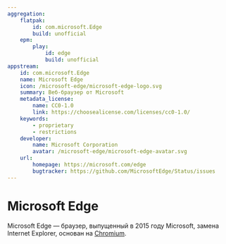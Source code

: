 ```yaml
---
aggregation:
    flatpak:
        id: com.microsoft.Edge
        build: unofficial
    epm:
        play:
            id: edge
            build: unofficial
appstream:
    id: com.microsoft.Edge
    name: Microsoft Edge
    icon: /microsoft-edge/microsoft-edge-logo.svg
    summary: Веб-браузер от Microsoft
    metadata_license:
        name: CC0-1.0
        link: https://choosealicense.com/licenses/cc0-1.0/
    keywords:
        - proprietary
        - restrictions
    developer:
        name: Microsoft Corporation
        avatar: /microsoft-edge/microsoft-edge-avatar.svg
    url:
        homepage: https://microsoft.com/edge
        bugtracker: https://github.com/MicrosoftEdge/Status/issues
---
```


# Microsoft Edge

Microsoft Edge — браузер, выпущенный в 2015 году Microsoft, замена Internet Explorer, основан на [Chromium](/chromium).

<!--@include: @apps/_parts/install/content-flatpak.md-->
<!--@include: @apps/_parts/warns/unprivileged-spaces.md-->
<!--@include: @apps/_parts/install/content-epm-play.md-->
